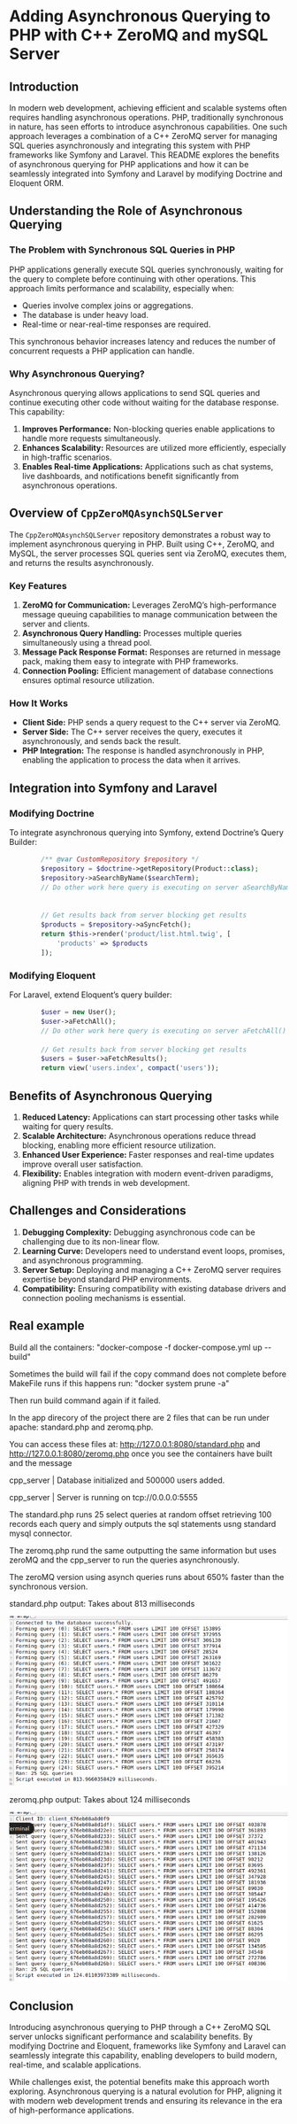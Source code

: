 # Adding Asynchronous Querying to PHP with C++ ZeroMQ and mySQL Server

## Introduction

In modern web development, achieving efficient and scalable systems often requires handling asynchronous operations. PHP, traditionally synchronous in nature, has seen efforts to introduce asynchronous capabilities. One such approach leverages a combination of a C++ ZeroMQ server for managing SQL queries asynchronously and integrating this system with PHP frameworks like Symfony and Laravel. This README explores the benefits of asynchronous querying for PHP applications and how it can be seamlessly integrated into Symfony and Laravel by modifying Doctrine and Eloquent ORM.

## Understanding the Role of Asynchronous Querying

### The Problem with Synchronous SQL Queries in PHP

PHP applications generally execute SQL queries synchronously, waiting for the query to complete before continuing with other operations. This approach limits performance and scalability, especially when:

- Queries involve complex joins or aggregations.
- The database is under heavy load.
- Real-time or near-real-time responses are required.

This synchronous behavior increases latency and reduces the number of concurrent requests a PHP application can handle.

### Why Asynchronous Querying?

Asynchronous querying allows applications to send SQL queries and continue executing other code without waiting for the database response. This capability:

1. **Improves Performance:** Non-blocking queries enable applications to handle more requests simultaneously.
2. **Enhances Scalability:** Resources are utilized more efficiently, especially in high-traffic scenarios.
3. **Enables Real-time Applications:** Applications such as chat systems, live dashboards, and notifications benefit significantly from asynchronous operations.

## Overview of `CppZeroMQAsynchSQLServer`

The `CppZeroMQAsynchSQLServer` repository demonstrates a robust way to implement asynchronous querying in PHP. Built using C++, ZeroMQ, and MySQL, the server processes SQL queries sent via ZeroMQ, executes them, and returns the results asynchronously.

### Key Features

1. **ZeroMQ for Communication:** Leverages ZeroMQ’s high-performance message queuing capabilities to manage communication between the server and clients.
2. **Asynchronous Query Handling:** Processes multiple queries simultaneously using a thread pool.
3. **Message Pack Response Format:** Responses are returned in message pack, making them easy to integrate with PHP frameworks.
4. **Connection Pooling:** Efficient management of database connections ensures optimal resource utilization.

### How It Works

- **Client Side:** PHP sends a query request to the C++ server via ZeroMQ.
- **Server Side:** The C++ server receives the query, executes it asynchronously, and sends back the result.
- **PHP Integration:** The response is handled asynchronously in PHP, enabling the application to process the data when it arrives.

## Integration into Symfony and Laravel

### Modifying Doctrine

To integrate asynchronous querying into Symfony, extend Doctrine’s Query Builder:

```php
        /** @var CustomRepository $repository */
        $repository = $doctrine->getRepository(Product::class);
        $repository->aSearchByName($searchTerm);
        // Do other work here query is executing on server aSearchByName() is non blocking


        // Get results back from server blocking get results
        $products = $repository->aSyncFetch();
        return $this->render('product/list.html.twig', [
            'products' => $products
        ]);
```

### Modifying Eloquent

For Laravel, extend Eloquent’s query builder:

```php
        $user = new User();
        $user->aFetchAll();
        // Do other work here query is executing on server aFetchAll() is non blocking

        // Get results back from server blocking get results
        $users = $user->aFetchResults();
        return view('users.index', compact('users'));
```

## Benefits of Asynchronous Querying

1. **Reduced Latency:** Applications can start processing other tasks while waiting for query results.
2. **Scalable Architecture:** Asynchronous operations reduce thread blocking, enabling more efficient resource utilization.
3. **Enhanced User Experience:** Faster responses and real-time updates improve overall user satisfaction.
4. **Flexibility:** Enables integration with modern event-driven paradigms, aligning PHP with trends in web development.

## Challenges and Considerations

1. **Debugging Complexity:** Debugging asynchronous code can be challenging due to its non-linear flow.
2. **Learning Curve:** Developers need to understand event loops, promises, and asynchronous programming.
3. **Server Setup:** Deploying and managing a C++ ZeroMQ server requires expertise beyond standard PHP environments.
4. **Compatibility:** Ensuring compatibility with existing database drivers and connection pooling mechanisms is essential.

## Real example

Build all the containers: "docker-compose -f docker-compose.yml up --build"

Sometimes the build will fail if the copy command does not complete before MakeFile runs if this happens run: "docker system prune -a"

Then run build command again if it failed.

In the app direcory of the project there are 2 files that can be run under apache:  standard.php and zeromq.php.


You can access these files at: http://127.0.0.1:8080/standard.php  and  http://127.0.0.1:8080/zeromq.php once you see the containers have built and the message 

cpp_server               | Database initialized and 500000 users added.

cpp_server               | Server is running on tcp://0.0.0.0:5555


The standard.php runs 25 select queries at random offset retrieving 100 records each query and simply outputs the sql statements usng standard mysql connector.

The zeromq.php rund the same outputting the same information but uses zeroMQ and the cpp_server to run the queries asynchronously.

The zeroMQ version using asynch queries runs about 650% faster than the synchronous version.

standard.php output:  Takes about 813 milliseconds

![screenshot](standard-php.png)

zeromq.php output:   Takes about 124 milliseconds

![screenshot](zeromq-php.png)

## Conclusion

Introducing asynchronous querying to PHP through a C++ ZeroMQ SQL server unlocks significant performance and scalability benefits. By modifying Doctrine and Eloquent, frameworks like Symfony and Laravel can seamlessly integrate this capability, enabling developers to build modern, real-time, and scalable applications.

While challenges exist, the potential benefits make this approach worth exploring. Asynchronous querying is a natural evolution for PHP, aligning it with modern web development trends and ensuring its relevance in the era of high-performance applications.


